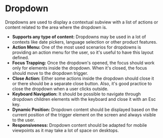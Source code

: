 # Dropdown

Dropdowns are used to display a contextual subview with a list of actions or content related to the area where the dropdown is.

- **Supports any type of content:** Dropdowns may be used in a lot of contexts like date pickers, language selection or other product features.
- **Action Menu:** One of the most used scenarios for dropdowns is providing an action menu for the user, so it's useful to have this layout defined.
- **Focus Trapping:** Once the dropdown's opened, the focus should work only for elements inside the dropdown. When it's closed, the focus should move to the dropdown trigger.
- **Close Action:** Either some actions inside the dropdown should close it or there should be a separate close button. Also, it's good practice to close the dropdown when a user clicks outside.
- **Keyboard Navigation:** It should be possible to navigate through dropdown children elements with the keyboard and close it with an Esc key.
- **Dynamic Position:** Dropdown content should be displayed based on the current position of the trigger element on the screen and always visible to the user.
- **Responsiveness:** Dropdown content should be adapted for mobile viewpoints as it may take a lot of space on desktops.
